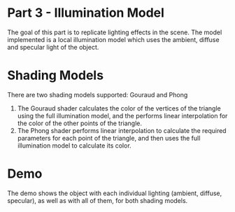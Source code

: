 # Part 3 - Illumination Model

The goal of this part is to replicate lighting effects in the scene. The model implemented is a local illumination model which uses the ambient, diffuse and specular light of the object.

# Shading Models

There are two shading models supported: Gouraud and Phong
1) The Gouraud shader calculates the color of the vertices of the triangle using the full illumination model, and the performs linear interpolation for the color of the other points of the triangle.
2) The Phong shader performs linear interpolation to calculate the required parameters for each point of the triangle, and then uses the full illumination model to calculate its color.

# Demo

The demo shows the object with each individual lighting (ambient, diffuse, specular), as well as with all of them, for both shading models.
